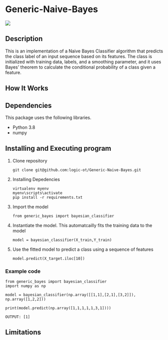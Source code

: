 # Generic-Naive-Bayes

![](https://miro.medium.com/max/702/0*3_J7YH5beFVmpxBg.png)

## Description
This is an implementation of a Naive Bayes Classifier algorithm that predicts the class label of an input sequence based on its features. The class is initialized with training data, labels, and a smoothing parameter, and it uses Bayes' theorem to calculate the conditional probability of a class given a feature.


## How It Works

## Dependencies
This package uses the following libraries.
* Python 3.8
* numpy

## Installing and Executing program

1. Clone repository
    ```
    git clone git@github.com:logic-ot/Generic-Naive-Bayes.git
    ```
2. Installing Depedencies
    ```
    virtualenv myenv
    myenv\scripts\activate    
    pip install -r requirements.txt
    ```
2. Import the model
   ```
   from generic_bayes import bayesian_classifier
   ```
3. Instantiate the model. This automatcailly fits the training data to the model
    ```
    model = bayesian_classifier(X_train,Y_train)
    ```
5. Use the fitted model to predict a class using a sequence of features 
    ```
    model.predict(X_target.iloc[10])
    ```
### Example code
    from generic_bayes import bayesian_classifier
    import numpy as np

    model = bayesian_classifier(np.array([[1,1],[2,1],[3,2]]), np.array([1,2,2]))

    print(model.predict(np.array([1,1,1,1,1,3,1])))

    OUTPUT: [1]

    
  ## Limitations


